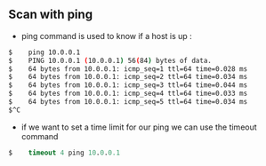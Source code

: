 ## Scan with ping
- ping command is used to know if a host is up :
```bash
$	 ping 10.0.0.1
$	 PING 10.0.0.1 (10.0.0.1) 56(84) bytes of data.
$	 64 bytes from 10.0.0.1: icmp_seq=1 ttl=64 time=0.028 ms
$	 64 bytes from 10.0.0.1: icmp_seq=2 ttl=64 time=0.034 ms
$	 64 bytes from 10.0.0.1: icmp_seq=3 ttl=64 time=0.044 ms
$	 64 bytes from 10.0.0.1: icmp_seq=4 ttl=64 time=0.033 ms
$	 64 bytes from 10.0.0.1: icmp_seq=5 ttl=64 time=0.034 ms
$^C
```
- if we want to set a time limit for our ping we can use the timeout command
```sql
$	 timeout 4 ping 10.0.0.1
```
